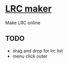 # [LRC maker](http://weirongxu.github.io/lrc-maker)

Make LRC online

## TODO
- drag and drop for lrc list
- menu click outer
